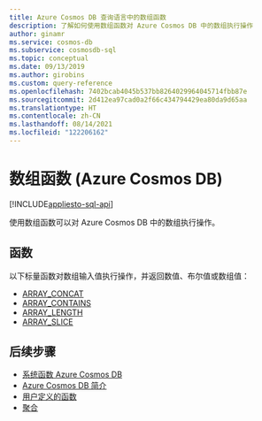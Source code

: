 ```yaml
---
title: Azure Cosmos DB 查询语言中的数组函数
description: 了解如何使用数组函数对 Azure Cosmos DB 中的数组执行操作
author: ginamr
ms.service: cosmos-db
ms.subservice: cosmosdb-sql
ms.topic: conceptual
ms.date: 09/13/2019
ms.author: girobins
ms.custom: query-reference
ms.openlocfilehash: 7402bcab4045b537bb8264029964045714fbb87e
ms.sourcegitcommit: 2d412ea97cad0a2f66c434794429ea80da9d65aa
ms.translationtype: HT
ms.contentlocale: zh-CN
ms.lasthandoff: 08/14/2021
ms.locfileid: "122206162"
---
```

# <a name="array-functions-azure-cosmos-db"></a>数组函数 (Azure Cosmos DB)
[!INCLUDE[appliesto-sql-api](../includes/appliesto-sql-api.md)]

使用数组函数可以对 Azure Cosmos DB 中的数组执行操作。

## <a name="functions"></a>函数

以下标量函数对数组输入值执行操作，并返回数值、布尔值或数组值：

* [ARRAY_CONCAT](sql-query-array-concat.md)
* [ARRAY_CONTAINS](sql-query-array-contains.md)
* [ARRAY_LENGTH](sql-query-array-length.md)
* [ARRAY_SLICE](sql-query-array-slice.md)


  
  

## <a name="next-steps"></a>后续步骤

- [系统函数 Azure Cosmos DB](sql-query-system-functions.md)
- [Azure Cosmos DB 简介](../introduction.md)
- [用户定义的函数](sql-query-udfs.md)
- [聚合](sql-query-aggregate-functions.md)
